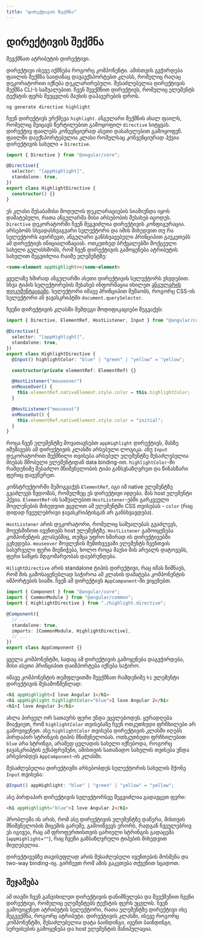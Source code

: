 ```yaml
---
title: "დირექტივის შექმნა"
---
```


# დირექტივის შექმნა

შევქმნათ ატრიბუტის დირექტივი.

დირექტივი ისევე იქმნება როგორც კომპონენტი. ამისთვის გვჭირდება ფაილის შექმნა საიდანაც დავაექსპორტებთ
კლასს, რომელიც რაღაც დეკორატორით იქნება დეკლარირებული. შესაძლებელია დირექტივის შექმნა
CLI-ს საშუალებით. ჩვენ შევქმნით დირექტივს, რომელიც ელემენტს ტექსტის ფერს შეუცვლის მაუსის დაჰავერების დროს.

```
ng generate directive highlight
```

ჩვენ დირექტივს ერქმევა `highlight`. ანგულარი შექმნის ახალ ფაილს, რომელიც შეიცავს წერტილებით გამოყოფილ
`directive` სიტყვას. დირექტივ ფაილებს კონვენციურად ასეთი დასახელებით გამოყოფენ. ფაილში დაექსპორტებულია კლასი
რომელსაც კონვენციურად ჰქვია დირექტივის სახელი + `Directive`.

```ts
import { Directive } from "@angular/core";

@Directive({
  selector: "[appHighlight]",
  standalone: true,
})
export class HighlightDirective {
  constructor() {}
}
```

ეს კლასი შესაბამისი მოდულის დეკლარაციების სიაშიუნდა იყოს დამატებული, რათა ანგულარმა მისი არსებობის შესახებ იცოდეს.
`Directive` დეკორატორში ჩვენ შეგვიძლია დირექტივის კონფიგურაცია. არსებობს სხვადასხვაგვარი სელექტორი და იმის
მიხედვით თუ რა სელექტორს ავირჩევთ, ანგულარი განსხვავებული პრინციპით გაუკეთებს ამ დირექტივს ინიციალიზაციას.
ოთკუთხედ ბრჭყალებში მოქცეული სახელი გულისხმობს, რომ ჩვენ დირექტივის გამოყენება ატრიბუტის სახელით შეგვიძლია
რაიმე ელემენტზე:

```html
<some-element appHighlight></some-element>
```

ყველაზე ხშირად ანგულარში ასეთი დირექტივის სელექტორს ვხვდებით. სხვა ტიპის სელექტორების შესახებ
ინფორმაცია იხილეთ [ანგულარის დოკუმენტაციაში](https://angular.io/api/core/Directive#selector).
სელექტორი იმავე პრინციპით მუშაობს, როგორც CSS-ის სელექტორი ან ჯავასკრიპტში `document.querySelector`.

ჩვენი დირექტივის კლასში შემდეგი მოდიფიკაციები შეგვაქვს:

```ts
import { Directive, ElementRef, HostListener, Input } from "@angular/core";

@Directive({
  selector: "[appHighlight]",
  standalone: true,
})
export class HighlightDirective {
  @Input() highlightColor: "blue" | "green" | "yellow" = "yellow";

  constructor(private elementRef: ElementRef) {}

  @HostListener("mouseover")
  onMouseOver() {
    this.elementRef.nativeElement.style.color = this.highlightColor;
  }

  @HostListener("mouseout")
  onMouseOut() {
    this.elementRef.nativeElement.style.color = "initial";
  }
}
```

როცა ჩვენ ელემენტზე მოვათავსებთ `appHighlight` დირექტივს, მასზე იმუშავებს ამ დირექტივის კლასში
არსებული ლოგიკა. ანუ `Input` დეკორატორით შექმნილი თვისება არსებულ ელემენტზე შესაძლებელია
მიებას მშობელი ელემენტიდან data binding-ით. `highlightColor`-ში რამდენიმე შესაძლო მნიშვნელობის
ტიპი განსვსაზღვრეთ და წინასწარი ფერიც დავუწერეთ.

კონსტრუქტორში შემოგვაქვს `ElementRef`, იგი იმ native ელემენტზე გვაძლევს წვდომას, რომელზეც
ეს დირექტივი იჯდება. მას host ელემენტი ჰქვია. `ElementRef`-ის საშუალებით `HostListener`-ებში გარკვეული მოვლენების
მიხედვით ვცვლით ამ ელემენტში CSS თვისებას - `color` (რაც დიდად ჩვეულებრივი ჯავასკრიპტისგან არ განსხვავდება).

`HostListener` არის დეკორატორი, რომელიც საშუალებას გვაძლევს, მოვუსმინოთ ივენთებს host ელემენტზე. `HostListener`
გამოიყენება კომპონენტის კლასებშიც, თუმცა უფრო ხშირად ის დირექტივებში გვხვდება.
`mouseover` მოვლენის შემთხვევაში ელემენტს ჩვენთვის სასურველი ფერი მიენიჭება,
ხოლო როცა მაუსი მის არეალს დატოვებს, ფერი საწყის მდგომარეობას დაუბრუნდება.

`HilightDirective` არის standalone ტიპის დირექტივი, რაც იმას ნიშნავს, რომ მის გამოსაყენებლად საჭიროა
ამ კლასის დამატება კომპონენტის იმპორტების სიაში. ჩვენ ამ დირექტივს `AppComponent`-ში ვიყენებთ.

```ts
import { Component } from "@angular/core";
import { CommonModule } from "@angular/common";
import { HighlightDirective } from "./highlight.directive";

@Component({
  // ...
  standalone: true,
  imports: [CommonModule, HighlightDirective],
  // ...
})
export class AppComponent {}
```

ყველა კომპონენტში, სადაც ამ დირექტივის გამოყენება დაგვჭირდება, მისი ასეთი პრინციპით დაიმპორტება იქნება საჭირო.

იმავე კომპონენტის თემფლეითში შევქმნათ რამდენიმე `h1` ელემენტი დირექტივის შესამოწმენლად:

```html
<h1 appHighlight>I love Angular 1</h1>
<h1 appHighlight highlightColor="blue">I love Angular 2</h1>
<h1>I love Angular 3</h1>
```

ახლა პირველ ორ სათაურს ფერი უნდა ეცვლებოდეს. ყურადღება მიაქციეთ, რომ `highlightColor` თვისებაზე
ჩვენ ოთკუთხედი ფრჩხილები არ გამოვიყენეთ. ასე `highlightColor` თვისება დირექტივის კლასში იღებს პირდაპირ
სტრინგის ტიპის მნიშვნელობას. ოთხკუთხედი ფრჩხილებით `blue` არა სტრინგი, არამედ ცვლადის სახელი იქნებოდა,
როგორც ჯავასკრიპტის ექსპფრეშენი, ამისთვის სათანადო სახელის თვისება უნდა არსებობდეს `AppComponent`-ის კლასში.

შესაძლებელია დირექტივში არსებობდეს სელექტორის სახელის მქონე `Input` თვისება:

```ts
@Input() appHighlight: "blue" | "green" | "yellow" = "yellow";
```

ასე პირდაპირ დირექტივის სელექტორსვე შეგვიძლია გადავცეთ ფერი:

```html
<h1 appHighlight="blue">I love Angular 2</h1>
```

პრობლემა ის არის, რომ ასე დირექტივის ელემენტზე დაწერა, მისთვის მნიშვნელობის მიცემის გარეშე,
გამოიწვევს ერორს, რადგან ჩვეულებრივ ეს იგივეა, რაც ამ ფროფერთისთვის ცარიელი სტრინგის გადაცემა
(`appHighlight=""`), რაც ჩვენი განსაზღვრული ტიპების მიხედვით მიუღებელია.

დირექტივებზე თავისუფლად არის შესაძლებელი ივენთების მოსმენა და two-way binding-იც. გირჩევთ რომ
ამის გაკეთება თქვენით სცადოთ.

## შეჯამება

ამ თავში ჩვენ განვიხილეთ დირექტივის დანიშნულება და შევქმენით ჩვენი დირექტივი, რომელიც ელემენტებს
ტექსტის ფერს უცვლის. ჩვენ გამოვიყენეთ ატრიბუტის სელექტორი, რათა ელემენტზე დირექტივი ისე შეგვექმნა,
როგორც ატრიბუტი. დირექტივის კლასში, ისევე როგორც კომპონენტში, შესაძლებელია დატა ბაინდინგი,
ივენთ ბაინდინგი, სერვისების გამოყენება და host ელემენტის მანიპულაცია.
